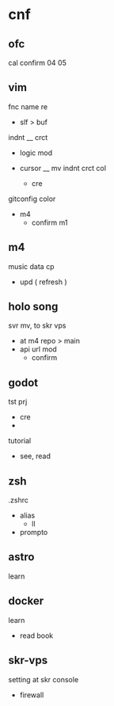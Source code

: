 
# cnf


## ofc

cal confirm 04 05


## vim

fnc name re
- slf > buf


indnt __ crct
- logic mod

- cursor __ mv indnt crct col
  - cre


gitconfig color
- m4
  - confirm m1


## m4

music data cp
- upd ( refresh )


## holo song

svr mv, to skr vps
- at m4 repo > main
- api url mod
  - confirm


## godot

tst prj
- cre
- 

tutorial
- see, read


## zsh

.zshrc
- alias
  - ll
- prompto


## astro

learn


## docker

learn
- read book


## skr-vps

setting at skr console
- firewall


